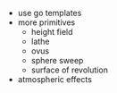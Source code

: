 - use go templates
- more primitives
    - height field
    - lathe
    - ovus
    - sphere sweep
    - surface of revolution
- atmospheric effects

